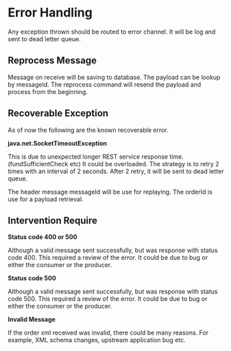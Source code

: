 # Error Handling

Any exception thrown should be routed to error channel.
It will be log and sent to  dead letter queue.

## Reprocess Message
Message on receive will be saving to database.
The payload can be lookup by messageId.
The reprocess command will resend the payload and process from the beginning.

## Recoverable Exception

As of now the following are the known recoverable error.

**java.net.SocketTimeoutException**

This is due to unexpected longer  REST service response time. (fundSufficientCheck etc)
It could be overloaded.
The strategy is to retry 2 times with an interval of 2 seconds.
After 2 retry, it will be sent to dead letter queue.

The header message messageId will be use for replaying.
The orderId is use for a payload retrieval.

## Intervention Require

**Status code 400 or 500**

Although a valid message sent successfully, but was response with status code 400.
This required a review of the error. It could be due to bug or either the consumer or the producer.

**Status code 500**

Although a valid message sent successfully, but was response with status code 500.
This required a review of the error. It could be due to bug or either the consumer or the producer.

**Invalid Message**

If the order xml received was invalid, there could be many reasons.
For example, XML schema changes, upstream application bug etc.